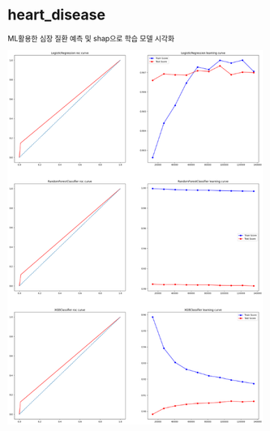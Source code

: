 # heart_disease
ML활용한 심장 질환 예측 및 shap으로 학습 모델 시각화

![대체 텍스트](./data/visualization/RocCurve_LearningCurve.png)

